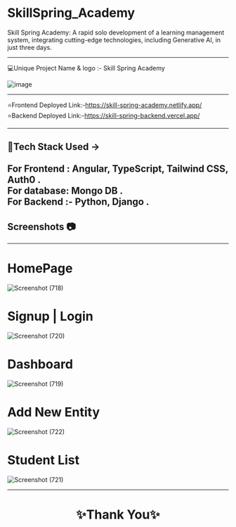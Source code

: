 # SkillSpring_Academy
Skill Spring Academy: A rapid solo development of a learning management system, integrating cutting-edge technologies, including Generative AI, in just three days.

---

💻Unique Project Name & logo :- Skill Spring Academy


![image](https://img.icons8.com/?size=256&id=7vSF0cgCi_2B&format=png)

---
⭐Frontend Deployed Link:-https://skill-spring-academy.netlify.app/
<br>
⭐Backend Deployed Link:-https://skill-spring-backend.vercel.app/

---
 💫Tech Stack Used ->
 <br>
 <br>
For Frontend : Angular, TypeScript, Tailwind CSS, Auth0 .
 <br>
For database: Mongo DB .
 <br>
For Backend :- Python, Django . 
---

## Screenshots 📷
---

# HomePage

![Screenshot (718)](https://github.com/Satyamjha24/SkillSpring_Academy/assets/107462251/8e9fb68f-6ff2-4a69-8ed9-4cea6895a81e)

# Signup | Login
![Screenshot (720)](https://github.com/Satyamjha24/SkillSpring_Academy/assets/107462251/572524c6-ffd3-4e6b-a4b0-c2dd4d59dc04)

# Dashboard
![Screenshot (719)](https://github.com/Satyamjha24/SkillSpring_Academy/assets/107462251/042b54f1-0275-48d0-a822-8e0294ef65dd)

# Add New Entity
![Screenshot (722)](https://github.com/Satyamjha24/SkillSpring_Academy/assets/107462251/b59dd641-321f-4f46-b73f-21c96888806a)

# Student List

![Screenshot (721)](https://github.com/Satyamjha24/SkillSpring_Academy/assets/107462251/35ffebfc-f767-4c40-ab0f-72f951619f7d)

----
<h1 align="center">✨Thank You✨</h1>
